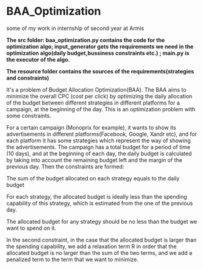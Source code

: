 # BAA_Optimization
some of my work in internship of second year at Armis

**The src folder: baa_optimization.py contains the code for the optimization algo; input_generator gets the requirements we need in the optimization algo(daily budget,bussiness constraints etc.) ; main.py is the executor of the algo.**

**The resource folder contains the sources of the requirements(strategies and constraints)**

It's a problem of Budget Allocation Optimization(BAA). The BAA aims to minimize the overall CPC (cost per click) by optimizing the daily allocation of the budget between different strategies in different platforms for a campaign, at the beginning of the day.  This is an optimization problem with some constraints. 

For a certain campaign (Monoprix for example), it wants to show its advertisements in different platforms(Facebook, Google, Xandr etc), and for each platform it has some strategies which represent the way of showing the advertisements.  The campaign has a total budget for a period of time (10 days), and at the beginning of each day, the daily budget is calculated by taking into account the remaining budget left and the margin of the previous day. Then the constraints are formed: 

The sum of the budget allocated on each strategy equals to the daily budget 

For each strategy, the allocated budget is ideally less than the spending capability of this strategy, which is estimated from the one of the previous day. 

The allocated budget for any strategy should be no less than the budget we want to spend on it.

In the second constraint, in the case that the allocated budget is larger than the spending capability, we add a relaxation term R in order that the allocated budget is no larger than the sum of the two terms, and we add a penalized term to the term that we want to minimize. 

